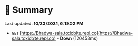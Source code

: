 # 📖 Summary
Last updated: **10/23/2021, 6:19:52 PM**

- `GET` [https://Bhadwa-sala.toxicblte.repl.co](https://Bhadwa-sala.toxicblte.repl.co) - **Down** (120453ms)
